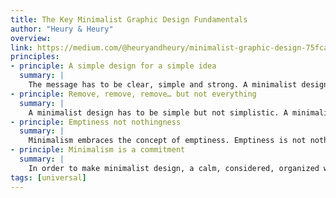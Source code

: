 ```yaml
---
title: The Key Minimalist Graphic Design Fundamentals
author: "Heury & Heury"
overview:
link: https://medium.com/@heuryandheury/minimalist-graphic-design-75fca132b380
principles:
- principle: A simple design for a simple idea
  summary: |
    The message has to be clear, simple and strong. A minimalist design is only achieved through an effective message. Inversely, if the message is lame or obscure, a minimalist design will not help. The result will be confused, poor, even worthless. Through a minimalist design, it is a simple idea that becomes obvious.
- principle: Remove, remove, remove… but not everything
  summary: |
    A minimalist design has to be simple but not simplistic. A minimalist design does not occur to the detriment of the message that it supports. Facilitating the reading and giving meaning is what minimalist design is all about.
- principle: Emptiness not nothingness
  summary: |
    Minimalism embraces the concept of emptiness. Emptiness is not nothing, laziness or a space that is wasted. It is a powerful something that permits to highlight a limited number of elements that are necessary and sufficient.
- principle: Minimalism is a commitment
  summary: |
    In order to make minimalist design, a calm, considered, organized work is necessary. But it is something you can practice everyday and not just in design application. It is an attitude. Whatever you do, try to make it simple, without hysteria.
tags: [universal]    
---
```


